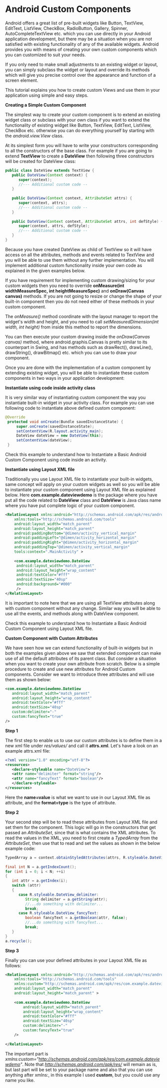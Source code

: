 # Android Custom Components

Android offers a great list of pre-built widgets like Button, TextView, EditText, ListView, CheckBox, RadioButton, Gallery, Spinner, AutoCompleteTextView etc. which you can use directly in your Android application development, but there may be a situation when you are not satisfied with existing functionality of any of the available widgets. Android provides you with means of creating your own custom components which you can customized to suit your needs.

If you only need to make small adjustments to an existing widget or layout, you can simply subclass the widget or layout and override its methods which will give you precise control over the appearance and function of a screen element.

This tutorial explains you how to create custom Views and use them in your application using simple and easy steps.

**Creating a Simple Custom Component**

The simplest way to create your custom component is to extend an existing widget class or subclass with your own class if you want to extend the functionality of existing widget like Button, TextView, EditText, ListView, CheckBox etc. otherwise you can do everything yourself by starting with the _android.view.View_ class.

At its simplest form you will have to write your constructors corresponding to all the constructors of the base class. For example if you are going to extend **TextView** to create a **DateView** then following three constructors will be created for DateView class:

```java
public class DateView extends TextView {
   public DateView(Context context) {
      super(context);
      //--- Additional custom code --
   }
 
   public DateView(Context context, AttributeSet attrs) {
      super(context, attrs);
      //--- Additional custom code --
   }
 
   public DateView(Context context, AttributeSet attrs, int defStyle) {
      super(context, attrs, defStyle);
      //--- Additional custom code --
   }
}
```

Because you have created DateView as child of TextView so it will have access on all the attributes, methods and events related to TextView and you will be able to use them without any further implementation. You will implement additional custom functionality inside your own code as explained in the given examples below.

If you have requirement for implementing custom drawing/sizing for your custom widgets then you need to override **onMeasure(int widthMeasureSpec, int heightMeasureSpec)** and **onDraw(Canvas canvas)** methods. If you are not going to resize or change the shape of your built-in component then you do not need either of these methods in your custom component.

The *onMeasure()* method coordinate with the layout manager to report the widget's width and height, and you need to call _setMeasuredDimension(int width, int height)_ from inside this method to report the dimensions.

You can then execute your custom drawing inside the _onDraw(Canvas canvas)_ method, where android.graphis.Canvas is pretty similar to its counterpart in Swing, and has methods such as drawRect(), drawLine(), drawString(), drawBitmap() etc. which you can use to draw your component.

Once you are done with the implementation of a custom component by extending existing widget, you will be able to instantiate these custom components in two ways in your application development:

**Instantiate using code inside activity class**

It is very similar way of instantiating custom component the way you instantiate built-in widget in your activity class. For example you can use following code to instantiate above defined custom component:

```java
@Override
 protected void onCreate(Bundle savedInstanceState) {
     super.onCreate(savedInstanceState);
     setContentView(R.layout.activity_main);
     DateView dateView = new DateView(this);
     setContentView(dateView);
 }
```

Check this example to understand how to Instantiate a Basic Android Custom Component using code inside an activity.

**Instantiate using Layout XML file**

Traditionally you use Layout XML file to instantiate your built-in widgets, same concept will apply on your custom widgets as well so you will be able to instantiate your custom component using Layout XML file as explained below. Here **com.example.dateviewdemo** is the package where you have put all the code related to **DateView** class and **DateView** is Java class name where you have put complete logic of your custom component.

```xml
<RelativeLayout xmlns:android="http://schemas.android.com/apk/res/android"
    xmlns:tools="http://schemas.android.com/tools"
    android:layout_width="match_parent"
    android:layout_height="match_parent"
    android:paddingBottom="@dimen/activity_vertical_margin"
    android:paddingLeft="@dimen/activity_horizontal_margin"
    android:paddingRight="@dimen/activity_horizontal_margin"
    android:paddingTop="@dimen/activity_vertical_margin"
    tools:context=".MainActivity" >
   
    <com.example.dateviewdemo.DateView
     android:layout_width="match_parent"
     android:layout_height="wrap_content"
     android:textColor="#fff"
     android:textSize="40sp"
     android:background="#000"
     />
</RelativeLayout>
```

It is important to note here that we are using all TextView attributes along with custom component without any change. Similar way you will be able to use all the events, and methods along with DateView component.

Check this example to understand how to Instantiate a Basic Android Custom Component using Layout XML file.

**Custom Component with Custom Attributes**

We have seen how we can extend functionality of built-in widgets but in both the examples given above we saw that extended component can make use of all the default attributes of its parent class. But consider a situation when you want to create your own attribute from scratch. Below is a simple procedure to create and use new attributes for Android Custom components. Consider we want to introduce three attributes and will use them as shown below:

```xml
<com.example.dateviewdemo.DateView
   android:layout_width="match_parent"
   android:layout_height="wrap_content"
   android:textColor="#fff"
   android:textSize="40sp"
   custom:delimiter="-"
   custom:fancyText="true"
/>
```

**Step 1**

The first step to enable us to use our custom attributes is to define them in a new xml file under _res/values/_ and call it **attrs.xml**. Let's have a look on an example attrs.xml file:

```xml
<?xml version="1.0" encoding="utf-8"?>
<resources>
   <declare-styleable name="DateView">
   <attr name="delimiter" format="string"/>
   <attr name="fancyText" format="boolean"/>
   </declare-styleable>
</resources>
```

Here the **name=value** is what we want to use in our Layout XML file as attribute, and the **format=type** is the type of attribute.

**Step 2**

Your second step will be to read these attributes from Layout XML file and set them for the component. This logic will go in the constructors that get passed an _AttributeSet_, since that is what contains the XML attributes. To read the values in the XML, you need to first create a _TypedArray_ from the _AttributeSet_, then use that to read and set the values as shown in the below example code:

```java
TypedArray a = context.obtainStyledAttributes(attrs, R.styleable.DateView);
 
final int N = a.getIndexCount();
for (int i = 0; i < N; ++i)
{
   int attr = a.getIndex(i);
   switch (attr)
   {
      case R.styleable.DateView_delimiter:
         String delimiter = a.getString(attr);
         //...do something with delimiter...
         break;
      case R.styleable.DateView_fancyText:
         boolean fancyText = a.getBoolean(attr, false);
         //...do something with fancyText...
         break;
   }
}
a.recycle();
```

**Step 3**

Finally you can use your defined attributes in your Layout XML file as follows:

```xml
<RelativeLayout xmlns:android="http://schemas.android.com/apk/res/android"
    xmlns:tools="http://schemas.android.com/tools"
    xmlns:custom="http://schemas.android.com/apk/res/com.example.dateviewdemo"
    android:layout_width="match_parent"
    android:layout_height="match_parent" >
   
    <com.example.dateviewdemo.DateView
		android:layout_width="match_parent"
		android:layout_height="wrap_content"
		android:textColor="#fff"
		android:textSize="40sp"
		custom:delimiter="-"
		custom:fancyText="true"
    />
 
</RelativeLayout>
```

The important part is _xmlns:custom="http://schemas.android.com/apk/res/com.example.dateviewdemo"_. Note that _http://schemas.android.com/apk/res/_ will remain as is, but last part will be set to your package name and also that you can use anything after xmlns:, in this example I used **custom**, but you could use any name you like.
